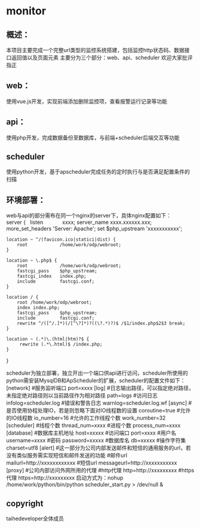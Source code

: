 # monitor
## 概述：
本项目主要完成一个完整url类型的监控系统搭建，包括监控http状态码、数据接口返回值以及页面元素
主要分为三个部分：web、api、scheduler
欢迎大家批评指正
## web：
使用vue.js开发，实现前端添加删除监控项，查看报警运行记录等功能
## api：
使用php开发，完成数据备份至数据库，与前端+scheduler后端交互等功能
## scheduler
使用python开发，基于apscheduler完成任务的定时执行与是否满足配置条件的扫描

## 环境部署：
web与api的部分需布在同一个nginx的server下，具体nginx配置如下：<br>
server {
    listen              xxxx;
    server_name         xxxx.xxxxxx.xxx;
    more_set_headers    'Server: Apache';
    set $php_upstream 'xxxxxxxxxxx';

    location ~ ^/(favicon.ico|statici|dist) {
        root            /home/work/odp/webroot;
    }

    location ~ \.php$ {
        root            /home/work/odp/webroot;
        fastcgi_pass    $php_upstream;
        fastcgi_index   index.php;
        include         fastcgi.conf;
    }

    location / {
        root /home/work/odp/webroot;
        index index.php;
        fastcgi_pass    $php_upstream;
        include         fastcgi.conf;
        rewrite ^/([^/.]*)(/[^\?]*)?((\?.*)?)$ /$1/index.php$2$3 break;
    }

    location ~ (.*)\.(html|htm)?$ {
         rewrite (.*\.html)$ /index.php;
    }
}

scheduler为独立部署，独立开出一个端口供api进行访问，scheduler所使用的python需安装MysqlDB和ApScheduler的扩展，scheduler的配置文件如下：
[network]
#服务监听端口
port=xxxx
[log]
#日志输出路径，可以指定绝对路径，未指定绝对路径则以当前路径作为相对路径
path=logs
#访问日志
infolog=scheduler.log
#错误和警告日志
warnlog=scheduler.log.wf
[async]
#是否使用协程处理IO，若是则忽略下面对IO线程数的设置
coroutine=true
#允许的IO线程数
io_number=16
#允许的工作线程个数
work_number=32
[scheduler]
#线程个数
thread_num=xxxx
#进程个数
process_num=xxxx
[database]
#数据库主机地址
host=xxxxx
#访问端口
port=xxxx
#用户名
username=xxxx
#密码
password=xxxxx
#数据库名
db=xxxxx
#操作字符集
charset=utf8
[alert]
#这一部分为公司内部发送邮件和短信的通用服务的url，若没有类似服务需实现短信和邮件发送的功能
#邮件url
mailurl=http://xxxxxxxxxxxx
#短信url
messageurl=http://xxxxxxxxxxx
[proxy]
#公司内部访问外网所用的代理
#http代理
http=http://xxxxxxxxx
#https代理
https=http://xxxxxxxxx
启动方式为：nohup /home/work/python/bin/python scheduler_start.py > /dev/null &

## copyright
taihedeveloper全体成员
